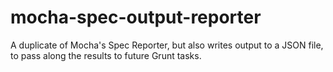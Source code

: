 mocha-spec-output-reporter
==============================

A duplicate of Mocha's Spec Reporter, but also writes output to a JSON file, to pass along the results to future Grunt tasks.
